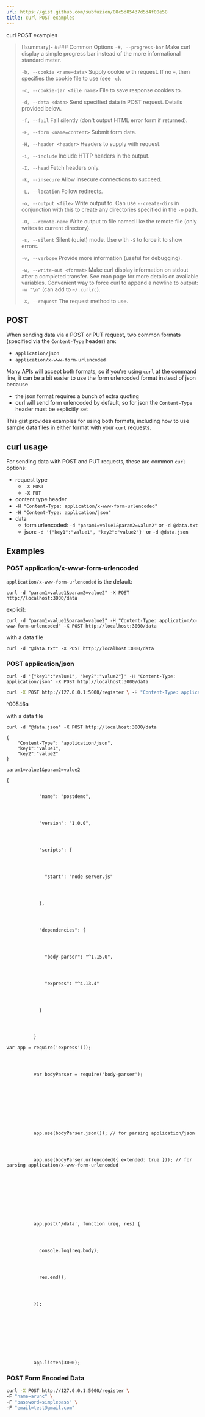 ```yaml
---
url: https://gist.github.com/subfuzion/08c5d85437d5d4f00e58
title: curl POST examples
---
```

curl POST examples

> [!summary]- #### Common Options
> `-#, --progress-bar` Make curl display a simple progress bar instead of the more informational standard meter.
> 
> `-b, --cookie <name=data>` Supply cookie with request. If no `=`, then specifies the cookie file to use (see `-c`).
> 
> `-c, --cookie-jar <file name>` File to save response cookies to.
> 
> `-d, --data <data>` Send specified data in POST request. Details provided below.
> 
> `-f, --fail` Fail silently (don't output HTML error form if returned).
> 
> `-F, --form <name=content>` Submit form data.
> 
> `-H, --header <header>` Headers to supply with request.
> 
> `-i, --include` Include HTTP headers in the output.
> 
> `-I, --head` Fetch headers only.
> 
> `-k, --insecure` Allow insecure connections to succeed.
> 
> `-L, --location` Follow redirects.
> 
> `-o, --output <file>` Write output to. Can use `--create-dirs` in conjunction with this to create any directories specified in the `-o` path.
> 
> `-O, --remote-name` Write output to file named like the remote file (only writes to current directory).
> 
> `-s, --silent` Silent (quiet) mode. Use with `-S` to force it to show errors.
> 
> `-v, --verbose` Provide more information (useful for debugging).
> 
> `-w, --write-out <format>` Make curl display information on stdout after a completed transfer. See man page for more details on available variables. Convenient way to force curl to append a newline to output: `-w "\n"` (can add to `~/.curlrc`).
> 
> `-X, --request` The request method to use.
> 



## POST

When sending data via a POST or PUT request, two common formats (specified via the `Content-Type` header) are:

- `application/json`
- `application/x-www-form-urlencoded`

Many APIs will accept both formats, so if you're using `curl` at the command line, it can be a bit easier to use the form urlencoded format instead of json because

- the json format requires a bunch of extra quoting
- curl will send form urlencoded by default, so for json the `Content-Type` header must be explicitly set

This gist provides examples for using both formats, including how to use sample data files in either format with your `curl` requests.

## curl usage

For sending data with POST and PUT requests, these are common `curl` options:

- request type
	- `-X POST`
	- `-X PUT`
- content type header
- `-H "Content-Type: application/x-www-form-urlencoded"`
- `-H "Content-Type: application/json"`
- data
	- form urlencoded: `-d "param1=value1&param2=value2"` or `-d @data.txt`
	- json: `-d '{"key1":"value1", "key2":"value2"}'` or `-d @data.json`

## Examples

### POST application/x-www-form-urlencoded

`application/x-www-form-urlencoded` is the default:

```
curl -d "param1=value1&param2=value2" -X POST http://localhost:3000/data
```

explicit:

```
curl -d "param1=value1&param2=value2" -H "Content-Type: application/x-www-form-urlencoded" -X POST http://localhost:3000/data
```

with a data file

```
curl -d "@data.txt" -X POST http://localhost:3000/data
```

### POST application/json

```
curl -d '{"key1":"value1", "key2":"value2"}' -H "Content-Type: application/json" -X POST http://localhost:3000/data
```

```bash
curl -X POST http://127.0.0.1:5000/register \ -H "Content-Type: application/json" \ -d '{"name": "aruncs", "password": "simplepass", "email": "test@gmail.com"}'
```

^00546a

with a data file

```
curl -d "@data.json" -X POST http://localhost:3000/data
```

```
{
	"Content-Type": "application/json",
	"key1":"value1",
	"key2":"value2"
}
```

```
param1=value1&param2=value2
```

```
{
        

            "name": "postdemo",
        
        
          

            "version": "1.0.0",
        
        
          

            "scripts": {
        
        
          

              "start": "node server.js"
        
        
          

            },
        
        
          

            "dependencies": {
        
        
          

              "body-parser": "^1.15.0",
        
        
          

              "express": "^4.13.4"
        
        
          

            }
        
        
          

          }
```

```
var app = require('express')();
        
        
          

          var bodyParser = require('body-parser');
        
        
          

          

        
        
          

          app.use(bodyParser.json()); // for parsing application/json
        
        
          

          app.use(bodyParser.urlencoded({ extended: true })); // for parsing application/x-www-form-urlencoded
        
        
          

          

        
        
          

          app.post('/data', function (req, res) {
        
        
          

            console.log(req.body);
        
        
          

            res.end();
        
        
          

          });
        
        
          

          

        
        
          

          app.listen(3000);
```

### POST Form Encoded Data
```bash
curl -X POST http://127.0.0.1:5000/register \
-F "name=arunc" \
-F "password=simplepass" \
-F "email=test@gmail.com"
```
